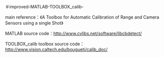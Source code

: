 ＃improved-MATLAB-TOOLBOX_calib-

main reference：《A Toolbox for Automatic Calibration of Range and Camera Sensors using a single Shot》

MATLAB source code：http://www.cvlibs.net/software/libcbdetect/

TOOLBOX_calib toolbox source code：http://www.vision.caltech.edu/bouguetj/calib_doc/

